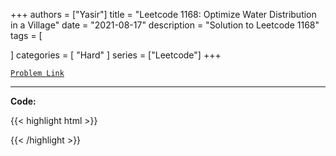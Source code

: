 
+++
authors = ["Yasir"]
title = "Leetcode 1168: Optimize Water Distribution in a Village"
date = "2021-08-17"
description = "Solution to Leetcode 1168"
tags = [
    
]
categories = [
    "Hard"
]
series = ["Leetcode"]
+++



[`Problem Link`](https://leetcode.com/problems/optimize-water-distribution-in-a-village/description/)

---

**Code:**

{{< highlight html >}}

{{< /highlight >}}

